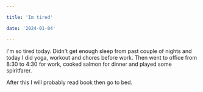 ```yaml
---

title: 'Im tired'

date: '2024-01-04'

---
```



I'm so tired today. Didn't get enough sleep from past couple of nights and 
today I did yoga, workout and chores before work. Then went to office from 8:30 to 
4:30 for work, cooked salmon for dinner and played some spiritfarer.

After this I will probably read book then go to bed.

